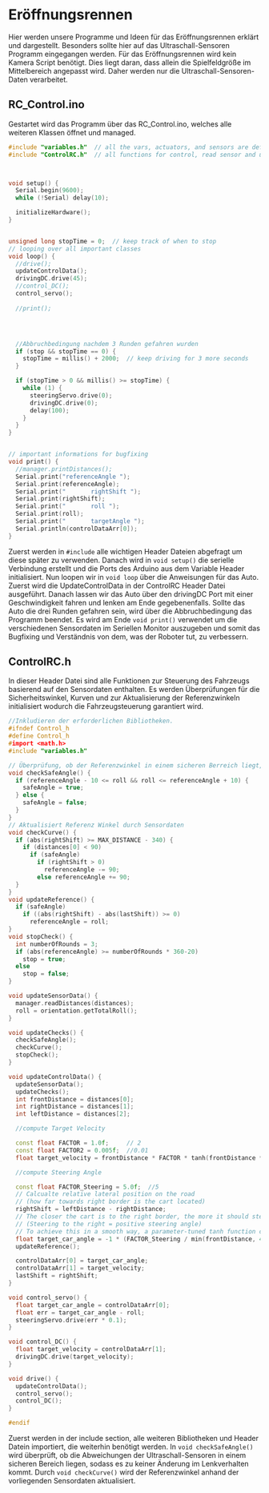 # Eröffnungsrennen
Hier werden unsere Programme und Ideen für das Eröffnungsrennen erklärt und dargestellt. Besonders sollte hier auf das Ultraschall-Sensoren Programm eingegangen werden.
Für das Eröffnungsrennen wird kein Kamera Script benötigt. Dies liegt daran, dass allein die Spielfeldgröße im Mittelbereich angepasst wird. Daher werden nur die Ultraschall-Sensoren-Daten verarbeitet.

## RC_Control.ino
Gestartet wird das Programm über das RC_Control.ino, welches alle weiteren Klassen öffnet und managed.
```c++
#include "variables.h"  // all the vars, actuators, and sensors are defined and initialized here.
#include "ControlRC.h"  // all functions for control, read sensor and update variables are located here



void setup() {
  Serial.begin(9600);
  while (!Serial) delay(10);

  initializeHardware();
}


unsigned long stopTime = 0;  // keep track of when to stop
// looping over all important classes
void loop() {
  //drive();
  updateControlData();
  drivingDC.drive(45);
  //control_DC();
  control_servo();
  
  //print();




  //Abbruchbedingung nachdem 3 Runden gefahren wurden
  if (stop && stopTime == 0) {
    stopTime = millis() + 2000;  // keep driving for 3 more seconds
  }

  if (stopTime > 0 && millis() >= stopTime) {
    while (1) {
      steeringServo.drive(0);
      drivingDC.drive(0);
      delay(100);
    }
  }
}


// important informations for bugfixing
void print() {
  //manager.printDistances();
  Serial.print("referenceAngle ");
  Serial.print(referenceAngle);
  Serial.print("       rightShift ");
  Serial.print(rightShift);
  Serial.print("       roll ");
  Serial.print(roll);
  Serial.print("       targetAngle ");
  Serial.println(controlDataArr[0]);
}

```

Zuerst werden in `#include` alle wichtigen Header Dateien abgefragt um diese später zu verwenden. Danach wird in `void setup()` die serielle Verbindung erstellt und die Ports des Arduino aus dem Variable Header initialisiert. Nun loopen wir in `void loop` über die Anweisungen für das Auto. Zuerst wird die UpdateControlData in der ControlRC Header Datei ausgeführt. Danach lassen wir das Auto über den drivingDC Port mit einer Geschwindigkeit fahren und lenken am Ende gegebenenfalls. Sollte das Auto die drei Runden gefahren sein,
wird über die Abbruchbedingung das Programm beendet.
Es wird am Ende `void print()` verwendet um die verschiedenen Sensordaten im Seriellen Monitor auszugeben und somit das Bugfixing und Verständnis von dem, was der Roboter tut, zu verbessern.

## ControlRC.h
In dieser Header Datei sind alle Funktionen zur Steuerung des Fahrzeugs basierend auf den Sensordaten enthalten.
Es werden Überprüfungen für die Sicherheitswinkel, Kurven und zur Aktualisierung der Referenzwinkeln initialisiert wodurch die Fahrzeugsteuerung garantiert wird.

```c++
//Inkludieren der erforderlichen Bibliotheken.
#ifndef Control_h
#define Control_h
#import <math.h>
#include "variables.h"

// Überprüfung, ob der Referenzwinkel in einem sicheren Berreich liegt, sodass keine Änderung im Lenken getroffen wird
void checkSafeAngle() {
  if (referenceAngle - 10 <= roll && roll <= referenceAngle + 10) {
    safeAngle = true;
  } else {
    safeAngle = false;
  }
}
// Aktualisiert Referenz Winkel durch Sensordaten
void checkCurve() {
  if (abs(rightShift) >= MAX_DISTANCE - 340) {
    if (distances[0] < 90)
      if (safeAngle)
        if (rightShift > 0)
          referenceAngle -= 90;
        else referenceAngle += 90;
  }
}
void updateReference() {
  if (safeAngle)
    if ((abs(rightShift) - abs(lastShift)) >= 0)
      referenceAngle = roll;
}
void stopCheck() {
  int numberOfRounds = 3;
  if (abs(referenceAngle) >= numberOfRounds * 360-20)
    stop = true;
  else
    stop = false;
}

void updateSensorData() {
  manager.readDistances(distances);
  roll = orientation.getTotalRoll();
}

void updateChecks() {
  checkSafeAngle();
  checkCurve();
  stopCheck();
}

void updateControlData() {
  updateSensorData();
  updateChecks();
  int frontDistance = distances[0];
  int rightDistance = distances[1];
  int leftDistance = distances[2];

  //compute Target Velocity

  const float FACTOR = 1.0f;     // 2
  const float FACTOR2 = 0.005f;  //0.01
  float target_velocity = frontDistance * FACTOR * tanh(frontDistance * FACTOR2);

  //compute Steering Angle

  const float FACTOR_Steering = 5.0f;  //5
  // Calcualte relative lateral position on the road
  // (how far towards right border is the cart located)
  rightShift = leftDistance - rightDistance;
  // The closer the cart is to the right border, the more it should steer to the left (and vice versa).
  // (Steering to the right = positive steering angle)
  // To achieve this in a smooth way, a parameter-tuned tanh function can be used.
  float target_car_angle = -1 * (FACTOR_Steering / min(frontDistance, 40)) * rightShift * tanh(abs(rightShift)) + referenceAngle;
  updateReference();

  controlDataArr[0] = target_car_angle;
  controlDataArr[1] = target_velocity;
  lastShift = rightShift;
}

void control_servo() {
  float target_car_angle = controlDataArr[0];
  float err = target_car_angle - roll;
  steeringServo.drive(err * 0.1);
}

void control_DC() {
  float target_velocity = controlDataArr[1];
  drivingDC.drive(target_velocity);
}

void drive() {
  updateControlData();
  control_servo();
  control_DC();
}

#endif
```
Zuerst werden in der include section, alle weiteren Bibliotheken und Header Datein importiert, die weiterhin benötigt werden. In `void checkSafeAngle()` wird überprüft, ob die Abweichungen der Ultraschall-Sensoren in einem sicheren Bereich liegen, sodass es zu keiner Änderung im Lenkverhalten kommt. Durch `void checkCurve()` wird der Referenzwinkel anhand der vorliegenden Sensordaten aktualisiert.
